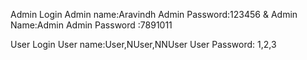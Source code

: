 Admin Login 
Admin name:Aravindh
Admin Password:123456
&
Admin Name:Admin
Admin Password :7891011

User Login
User name:User,NUser,NNUser
User Password: 1,2,3
